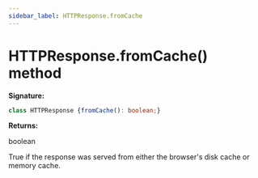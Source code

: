```yaml
---
sidebar_label: HTTPResponse.fromCache
---
```

# HTTPResponse.fromCache() method

**Signature:**

```typescript
class HTTPResponse {fromCache(): boolean;}
```
**Returns:**

boolean

True if the response was served from either the browser's disk cache or memory cache.

